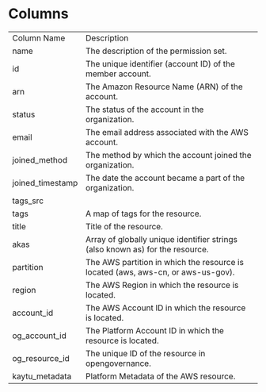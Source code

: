 # Columns  

<table>
	<tr><td>Column Name</td><td>Description</td></tr>
	<tr><td>name</td><td>The description of the permission set.</td></tr>
	<tr><td>id</td><td>The unique identifier (account ID) of the member account.</td></tr>
	<tr><td>arn</td><td>The Amazon Resource Name (ARN) of the account.</td></tr>
	<tr><td>status</td><td>The status of the account in the organization.</td></tr>
	<tr><td>email</td><td>The email address associated with the AWS account.</td></tr>
	<tr><td>joined_method</td><td>The method by which the account joined the organization.</td></tr>
	<tr><td>joined_timestamp</td><td>The date the account became a part of the organization.</td></tr>
	<tr><td>tags_src</td><td></td></tr>
	<tr><td>tags</td><td>A map of tags for the resource.</td></tr>
	<tr><td>title</td><td>Title of the resource.</td></tr>
	<tr><td>akas</td><td>Array of globally unique identifier strings (also known as) for the resource.</td></tr>
	<tr><td>partition</td><td>The AWS partition in which the resource is located (aws, aws-cn, or aws-us-gov).</td></tr>
	<tr><td>region</td><td>The AWS Region in which the resource is located.</td></tr>
	<tr><td>account_id</td><td>The AWS Account ID in which the resource is located.</td></tr>
	<tr><td>og_account_id</td><td>The Platform Account ID in which the resource is located.</td></tr>
	<tr><td>og_resource_id</td><td>The unique ID of the resource in opengovernance.</td></tr>
	<tr><td>kaytu_metadata</td><td>Platform Metadata of the AWS resource.</td></tr>
</table>